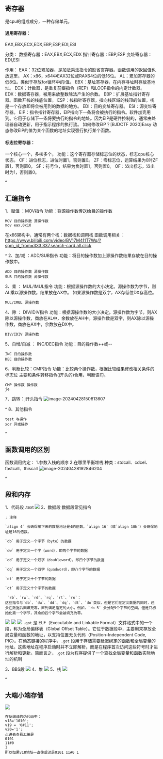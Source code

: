 ## **寄存器**
是cpu的组成成分，一种存储单元。

#### **通用寄存器：**
EAX,EBX,ECX,EDX,EBP,ESP,EDI,ESI

分类：
数据寄存器：EAX,EBX,ECX,EDX
指针寄存器：EBP,ESP
变址寄存器：EDI,ESI

作用：
EAX：32位累加器，是加法乘法指令的缺省寄存器。函数调用的返回值也放这里。
AX：x86，x64中EAX32位或RAX64位的低16位。
AL：累加寄存器的低8位。类似于存放for循环中的i值。
EBX：基址寄存器，在内存寻址时存放基地址。
ECX：计数器，是重复前缀指令（REP）和LOOP指令的内定计数器。
EDX：数据寄存器，被用来放整数除法产生的余数。
EBP：扩展基址指针寄存器。函数开栈的栈底位置。
ESP：栈指针寄存器，指向栈区域的栈顶的位置，栈是一个存放即将会被用到的数据的地方。
EDI：目的变址寄存器。
ESI：源变址寄存器。
EIP：指令指针寄存器，EIP指向下一条将会被执行的指令。软件加壳用到。它用于存储下一条将要执行的指令的地址。因为EIP是硬件控制的，通常由处理器自动更新，用于指示程序的执行流。
如何修改EIP？[BJDCTF 2020]Easy 动态修改EIP的值为某个函数的地址实现强行执行某个函数。

#### **标志位寄存器：**
一个核心一个，多核多个。
功能：这个寄存器存储标志位的状态，标志cpu核心状态。
CF：进位标志，进位时置1，否则置0。
ZF：零标志位，运算结果为0时ZF置1，否则置0。
SF：符号位，结果为负时置1，否则置0。
OF：溢出标志，溢出时为1，否则置0。

^
## **汇编指令**
1、赋值 ：MOV指令
功能：将源操作数传送给目的操作数
```
MOV 目的操作数 源操作数
mov eax,0x10
```



在x86架构中，通常有两个栈：数据栈和调用栈
函数调用相关：
<https://www.bilibili.com/video/BV17M411T7Wq/?spm_id_from=333.337.search-card.all.click>

^
2、加/减  ：ADD/SUB指令
功能：将目的操作数加上源操作数结果存放在目的操作数中。
```
ADD 目的操作数 源操作数
SUB 目的操作数 源操作数
```

3、乘 ： MUL/IMUL指令
功能：根据源操作数的大小决定。源操作数为字节，则AL乘以源操作数，结果放在AX中。
如果源操作数是双字，AX存低位DX存高位。
```
MUL/IMUL 源操作数
```

4、除 ： DIV/IDIV指令
功能：根据源操作数的大小决定。源操作数为字节，则AX除以源操作数，商放在AL中，余数放在AH中。源操作数是双字，则AX除以源操作数，商放在AX中，余数放在DX中。
```
DIV/IDIV 源操作数
```

5、自增/自减 ： INC/DEC指令
功能：目的操作数++或--
```
INC 目的操作数
DEC 目的操作数
```

6、判断比较：CMP指令
功能：比较两个操作数，根据比较结果修改相关条件的标志位
主要和条件转移指令(j开头的)合用，判断语句。
```
CMP 操作数 操作数
je    
```

7、跳转：j开头指令
![image-20240428150813607](http://cdn.33129999.xyz/mk_img/image-20240428150813607.png)



^
8、其他指令
```
test 与操作
xor 异或操作
```



^
## **函数调用的区别**
函数调用约定：
1.参数入栈的顺序
2.在哪里平衡堆栈
种类：stdcall、cdcel、fastcall、thiscall
![image-20240428192846204](http://cdn.33129999.xyz/mk_img/image-20240428192846204.png)


^
## **段和内存**
1、代码段
.text
![](.topwrite/assets/image_1732348144906.png)
2、数据段
数据段常见指令
```
; 注释

`align 4` 会确保接下来的数据地址是4的倍数，`align 16`（或`align 10h`）会确保地址是16的倍数。

`db` 用于定义一个字节（byte）的数据

`dw` 用于定义一个字（word），即两个字节的数据

`dd` 用于定义一个双字（doubleword），即四个字节的数据

`dq` 用于定义一个四字（quadword），即八个字节的数据

`dt` 用于定义十个字节的数据

`dt` 用于定义十个字节的数据

 `rb`、`rw`、`rd`、`rq`、`rt`、`ro`：
这些指令与`db`、`dw`、`dd`、`dq`、`dt`、`do`类似，但是它们在定义数据的同时，还会在数据后面填充零，直到满足指定的大小。例如，`rb 5` 会分配5个字节的空间，但是只初始化第一个字节，其余的四个字节会被填充为零。
```
![](.topwrite/assets/image_1732348177781.png)
![](.topwrite/assets/image_1732431392925.png)
![](.topwrite/assets/image_1732514362599.png)
`.got` 是 ELF（Executable and Linkable Format）文件格式中的一个段，称为全局偏移表（Global Offset Table）。它位于数据段中，主要用来存放全局变量和函数的地址，以支持位置无关代码（Position-Independent Code, PIC）。在动态链接的程序中，`.got` 段用于存储需要延迟绑定的函数和全局变量的地址。这些地址在程序启动时并不立即解析，而是在程序首次访问这些符号时才进行解析和更新。简而言之，`.got` 段为程序提供了一个查找全局变量和函数实际地址的机制



3、BBS段
![](.topwrite/assets/image_1732348240199.png)
4、堆
![](.topwrite/assets/image_1732348273164.png)
5、栈
![](.topwrite/assets/image_1732348312275.png)






^
## **大端小端存储**
![](.topwrite/assets/image_1732538083406.png)
```
在反编译的伪代码中：
v18='1010';
v19 = '0#11';
v20='1';
点进去查看汇编是
0101
11#0
1
所以如果v18地址一直往后读是0101 11#0 1
```
